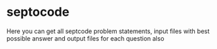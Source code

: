 # septocode
Here you can get all septcode problem statements, input files with best possible answer and output files for each question also
